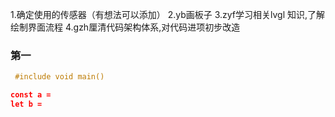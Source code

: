 1.确定使用的传感器（有想法可以添加）
2.yb画板子
3.zyf学习相关lvgl 知识,了解绘制界面流程
4.gzh厘清代码架构体系,对代码进项初步改造
 ### 第一
```c
 #include void main()
 ```

```json
const a =
let b = 
```
